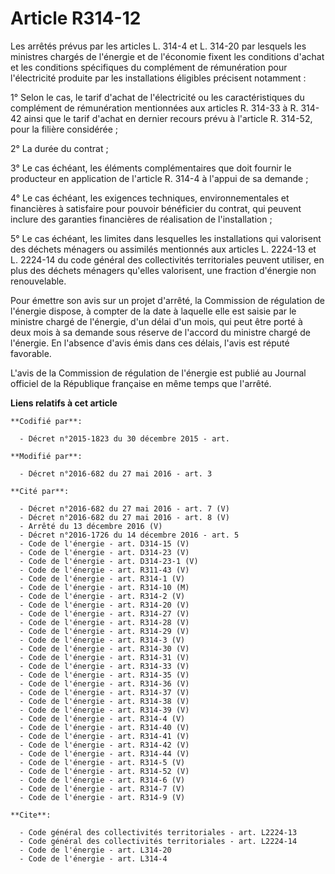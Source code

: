 # Article R314-12

Les arrêtés prévus par les articles L. 314-4 et L. 314-20 par lesquels les ministres chargés de l'énergie et de l'économie
fixent les conditions d'achat et les conditions spécifiques du complément de rémunération pour l'électricité produite par les
installations éligibles précisent notamment : 

1° Selon le cas, le tarif d'achat de l'électricité ou les caractéristiques du complément de rémunération mentionnées aux
articles R. 314-33 à R. 314-42 ainsi que le tarif d'achat en dernier recours prévu à l'article R. 314-52, pour la filière
considérée ; 

2° La durée du contrat ; 

3° Le cas échéant, les éléments complémentaires que doit fournir le producteur en application de l'article R. 314-4 à l'appui
de sa demande ; 

4° Le cas échéant, les exigences techniques, environnementales et financières à satisfaire pour pouvoir bénéficier du
contrat, qui peuvent inclure des garanties financières de réalisation de l'installation ; 

5° Le cas échéant, les limites dans lesquelles les installations qui valorisent des déchets ménagers ou assimilés mentionnés
aux articles L. 2224-13 et L. 2224-14 du code général des collectivités territoriales peuvent utiliser, en plus des déchets
ménagers qu'elles valorisent, une fraction d'énergie non renouvelable. 

Pour émettre son avis sur un projet d'arrêté, la Commission de régulation de l'énergie dispose, à compter de la date à
laquelle elle est saisie par le ministre chargé de l'énergie, d'un délai d'un mois, qui peut être porté à deux mois à sa
demande sous réserve de l'accord du ministre chargé de l'énergie. En l'absence d'avis émis dans ces délais, l'avis est réputé
favorable. 

L'avis de la Commission de régulation de l'énergie est publié au Journal officiel de la République française en même temps
que l'arrêté.

**Liens relatifs à cet article**

	**Codifié par**:

	  - Décret n°2015-1823 du 30 décembre 2015 - art.

	**Modifié par**:

	  - Décret n°2016-682 du 27 mai 2016 - art. 3

	**Cité par**:

	  - Décret n°2016-682 du 27 mai 2016 - art. 7 (V)
	  - Décret n°2016-682 du 27 mai 2016 - art. 8 (V)
	  - Arrêté du 13 décembre 2016 (V)
	  - Décret n°2016-1726 du 14 décembre 2016 - art. 5
	  - Code de l'énergie - art. D314-15 (V)
	  - Code de l'énergie - art. D314-23 (V)
	  - Code de l'énergie - art. D314-23-1 (V)
	  - Code de l'énergie - art. R311-43 (V)
	  - Code de l'énergie - art. R314-1 (V)
	  - Code de l'énergie - art. R314-10 (M)
	  - Code de l'énergie - art. R314-2 (V)
	  - Code de l'énergie - art. R314-20 (V)
	  - Code de l'énergie - art. R314-27 (V)
	  - Code de l'énergie - art. R314-28 (V)
	  - Code de l'énergie - art. R314-29 (V)
	  - Code de l'énergie - art. R314-3 (V)
	  - Code de l'énergie - art. R314-30 (V)
	  - Code de l'énergie - art. R314-31 (V)
	  - Code de l'énergie - art. R314-33 (V)
	  - Code de l'énergie - art. R314-35 (V)
	  - Code de l'énergie - art. R314-36 (V)
	  - Code de l'énergie - art. R314-37 (V)
	  - Code de l'énergie - art. R314-38 (V)
	  - Code de l'énergie - art. R314-39 (V)
	  - Code de l'énergie - art. R314-4 (V)
	  - Code de l'énergie - art. R314-40 (V)
	  - Code de l'énergie - art. R314-41 (V)
	  - Code de l'énergie - art. R314-42 (V)
	  - Code de l'énergie - art. R314-44 (V)
	  - Code de l'énergie - art. R314-5 (V)
	  - Code de l'énergie - art. R314-52 (V)
	  - Code de l'énergie - art. R314-6 (V)
	  - Code de l'énergie - art. R314-7 (V)
	  - Code de l'énergie - art. R314-9 (V)

	**Cite**:

	  - Code général des collectivités territoriales - art. L2224-13
	  - Code général des collectivités territoriales - art. L2224-14
	  - Code de l'énergie - art. L314-20
	  - Code de l'énergie - art. L314-4
